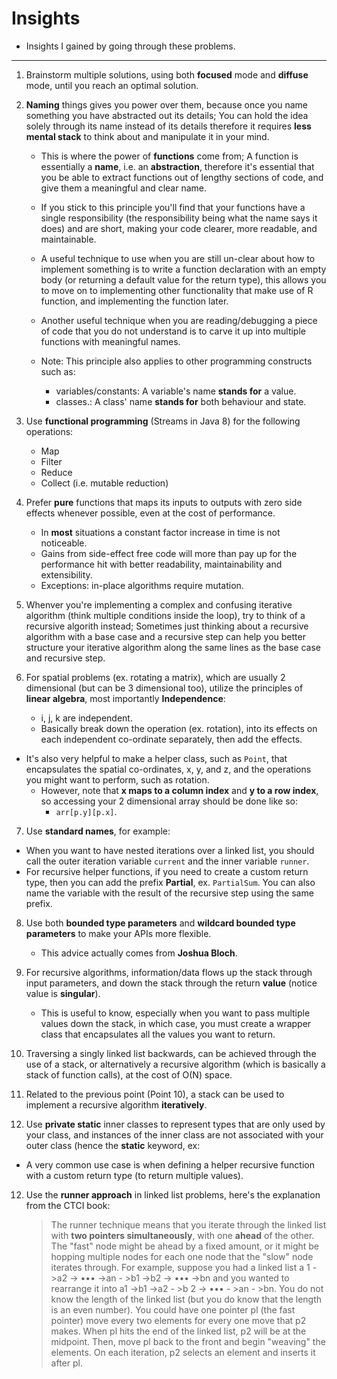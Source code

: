 # Insights

- Insights I gained by going through these problems.

---

1. Brainstorm multiple solutions, using both **focused** mode and **diffuse** mode, until you reach an optimal solution.

2. **Naming** things gives you power over them, because once you name something you have abstracted out its details; You can hold the idea solely through its name instead of its details therefore it requires **less mental stack** to think about and manipulate it in your mind.

   - This is where the power of **functions** come from; A function is essentially a **name**, i.e. an **abstraction**, therefore it's essential that you be able to extract functions out of lengthy sections of code, and give them a meaningful and clear name.

   - If you stick to this principle you'll find that your functions have a single responsibility (the responsibility being what the name says it does) and are short, making your code clearer, more readable, and maintainable.

   - A useful technique to use when you are still un-clear about how to implement something is to write a function declaration with an empty body (or returning a default value for the return type), this allows you to move on to implementing other functionality that make use of R function, and implementing the function later.

   - Another useful technique when you are reading/debugging a piece of code that you do not understand is to carve it up into multiple functions with meaningful names.

   - Note: This principle also applies to other programming constructs such as:
     - variables/constants: A variable's name **stands for** a value.
     - classes.: A class' name **stands for** both behaviour and state.

3. Use **functional programming** (Streams in Java 8) for the following operations:

   - Map
   - Filter
   - Reduce
   - Collect (i.e. mutable reduction)

4. Prefer **pure** functions that maps its inputs to outputs with zero side effects whenever possible, even at the cost of performance.

   - In **most** situations a constant factor increase in time is not noticeable.
   - Gains from side-effect free code will more than pay up for the performance hit with better readability, maintainability and extensibility.
   - Exceptions: in-place algorithms require mutation.

5. Whenver you're implementing a complex and confusing iterative algorithm (think multiple conditions inside the loop), try to think of a recursive algorith instead; Sometimes just thinking about a recursive algorithm with a base case and a recursive step can help you better structure your iterative algorithm along the same lines as the base case and recursive step.

6. For spatial problems (ex. rotating a matrix), which are usually 2 dimensional (but can be 3 dimensional too), utilize the principles of **linear algebra**, most importantly **Independence**:
   - i, j, k are independent.
   - Basically break down the operation (ex. rotation), into its effects on each independent co-ordinate separately, then add the effects.

- It's also very helpful to make a helper class, such as `Point`, that encapsulates the spatial co-ordinates, x, y, and z, and the operations you might want to perform, such as rotation.
  - However, note that **x maps to a column index** and **y to a row index**, so accessing your 2 dimensional array should be done like so:
    - `arr[p.y][p.x]`.

7. Use **standard names**, for example:

- When you want to have nested iterations over a linked list, you should call the outer iteration variable `current` and the inner variable `runner`.
- For recursive helper functions, if you need to create a custom return type, then you can add the prefix **Partial**, ex. `PartialSum`. You can also name the variable with the result of the recursive step using the same prefix.

8. Use both **bounded type parameters** and **wildcard bounded type parameters** to make your APIs more flexible.

   - This advice actually comes from **Joshua Bloch**.

9. For recursive algorithms, information/data flows up the stack through input parameters, and down the stack through the return **value** (notice value is **singular**).

   - This is useful to know, especially when you want to pass multiple values down the stack, in which case, you must create a wrapper class that encapsulates all the values you want to return.

10. Traversing a singly linked list backwards, can be achieved through the use of a stack, or alternatively a recursive algorithm (which is basically a stack of function calls), at the cost of O(N) space.

11. Related to the previous point (Point 10), a stack can be used to implement a recursive algorithm **iteratively**.

12. Use **private static** inner classes to represent types that are only used by your class, and instances of the inner class are not associated with your outer class (hence the **static** keyword, ex:

- A very common use case is when defining a helper recursive function with a custom return type (to return multiple values).

12. Use the **runner approach** in linked list problems, here's the explanation from the CTCI book:
    > The runner technique means that you iterate through the linked list with **two pointers simultaneously**, with one **ahead** of the other. The "fast" node might be ahead by a fixed amount, or it might be hopping multiple nodes for each one node that the "slow" node iterates through.
    > For example, suppose you had a linked list a 1 - >a2 -> ••• ->an - >b1 ->b2 -> ••• ->bn and you wanted to rearrange it into a1 ->b1 ->a2 - >b 2 -> ••• - >an - >bn. You do not know the length of the linked list (but you do know that the length is an even number).
    > You could have one pointer pl (the fast pointer) move every two elements for every one move that p2 makes. When pl hits the end of the linked list, p2 will be at the midpoint. Then, move pl back to the front and begin "weaving" the elements. On each iteration, p2 selects an element and inserts it after pl.
